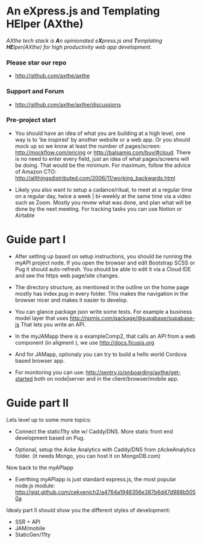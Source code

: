 # An eXpress.js and Templating HElper (AXthe)
<i>AXthe tech stack is <b>A</b>n opinionated e<b>X</b>press.js and <b>T</b>emplating <b>HE</b>lper(AXthe) for high productivity web app development</i>.
 
### Please star our repo
- http://github.com/axthe/axthe

### Support and Forum
- http://github.com/axthe/axthe/discussions


### Pre-project start

- You should  have an idea of what you are building at a high level, one way is to 'be inspired' by another website or a web app. Or you should mock up so we know at least the number of pages/screen:
http://mockflow.com/pricing or http://balsamiq.com/buy/#cloud. There is no need to enter every field, just an idea of what pages/screens will be doing. That would be the minimum. For maximum, follow the advice of Amazon CTO: http://allthingsdistributed.com/2006/11/working_backwards.html

- Likely you also want to setup a cadance/ritual, to meet at a regular time on a regular day, twice a week | bi-weekly at the same time via a video such as Zoom. Mostly you revew what was done, and plan what will be done by the next meeting. For tracking tasks you can use Notion or Airtable

# Guide part I

- After setting up based on setup instructions, you should be running the myAPI project node. If you open the browser and edit Bootstrap SCSS or Pug it should auto-refresh. You should be able to edit it via a Cloud IDE and see the https web page/site changes.

- The directory structure, as mentioned in the outline on the home page mostly has index.pug in every folder. This makes the navigation in the browser nicer and makes it easier to develop.


- You can glance package json write some tests. For example a business model layer that uses http://npmjs.com/package/@supabase/supabase-js
That lets you write an API.

- In the myJAMapp there is a exampleComp2, that calls an API from a web component (in aligment ), we use http://docs.ficusjs.org

- And for JAMapp, optionaly you can try to build a hello world Cordova based browser app.

- For monitoring you can use: http://sentry.io/onboarding/axthe/get-started both on node|server and in the client/browser/mobile app.

# Guide part II

Lets level up to some more topics:
- Connect the static11ty site w/ Caddy/DNS. More static front end development based on Pug.

- Optional, setup the Acke Analytics with Caddy/DNS from zAckeAnalytics folder. (it needs Mongo, you can host it on MongoDB.com)

Now back to the myAPIapp
- Everthing myAPIapp is just standard express.js, the most popular node.js module:
 http://gist.github.com/cekvenich2/a4764a1946356e387b6d47d988b5050a

Idealy part II should show you the different styles of development:
- SSR + API
- JAM/mobile
- StaticGen/11ty